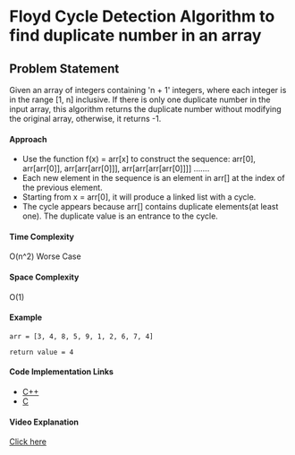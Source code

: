 # Floyd Cycle Detection Algorithm to find duplicate number in an array

## Problem Statement

Given an array of integers containing 'n + 1' integers, where each integer is in the range [1, n] inclusive. If there is only one duplicate number in the input array, this algorithm returns the duplicate number without modifying the original array, otherwise, it returns -1.

#### Approach

- Use the function f(x) = arr[x] to construct the sequence: 
arr[0], arr[arr[0]], arr[arr[arr[0]]], arr[arr[arr[arr[0]]]] ……. 
- Each new element in the sequence is an element in arr[] at the index of the previous element.
- Starting from x = arr[0], it will produce a linked list with a cycle.
- The cycle appears because arr[] contains duplicate elements(at least one). The duplicate value is an entrance to the cycle. 

#### Time Complexity

O(n^2) Worse Case

#### Space Complexity

O(1) 

#### Example

```
arr = [3, 4, 8, 5, 9, 1, 2, 6, 7, 4]  

return value = 4

```

#### Code Implementation Links

- [C++](https://github.com/TheAlgorithms/C-Plus-Plus/blob/master/search/floyd_cycle_detection_algo.cpp)
- [C](https://github.com/TheAlgorithms/C/blob/master/searching/floyd_cycle_detection_algorithm.c)

#### Video Explanation

[Click here](https://www.youtube.com/watch?v=B6smdk7pZ14)

